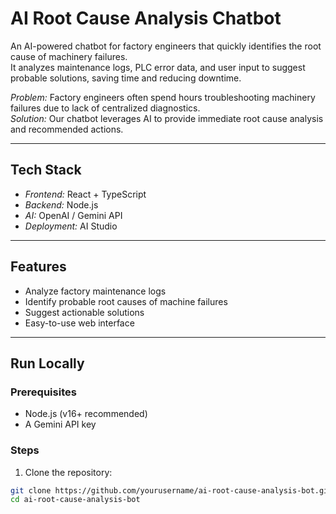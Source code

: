 

# AI Root Cause Analysis Chatbot

An AI-powered chatbot for factory engineers that quickly identifies the root cause of machinery failures.  
It analyzes maintenance logs, PLC error data, and user input to suggest probable solutions, saving time and reducing downtime.

*Problem:* Factory engineers often spend hours troubleshooting machinery failures due to lack of centralized diagnostics.  
*Solution:* Our chatbot leverages AI to provide immediate root cause analysis and recommended actions.

---

## Tech Stack

- *Frontend:* React + TypeScript  
- *Backend:* Node.js  
- *AI:* OpenAI / Gemini API  
- *Deployment:* AI Studio

---

## Features

- Analyze factory maintenance logs  
- Identify probable root causes of machine failures  
- Suggest actionable solutions  
- Easy-to-use web interface  

---

## Run Locally

### Prerequisites

- Node.js (v16+ recommended)  
- A Gemini API key

### Steps

1. Clone the repository:

```bash
git clone https://github.com/yourusername/ai-root-cause-analysis-bot.git
cd ai-root-cause-analysis-bot
